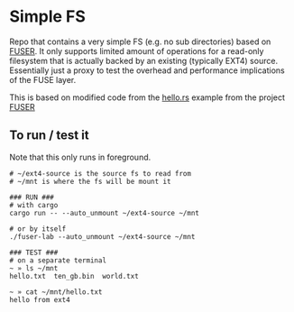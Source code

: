 # Simple FS

Repo that contains a very simple FS (e.g. no sub directories) based on [FUSER](https://github.com/cberner/fuser). It only supports limited amount of operations for a read-only filesystem that is actually backed by an existing (typically EXT4) source. Essentially just a proxy to test the overhead and performance implications of the FUSE layer.

This is based on modified code from the [hello.rs](https://github.com/cberner/fuser/blob/master/examples/hello.rs) example from the project [FUSER](https://github.com/cberner/fuser)

## To run / test it
Note that this only runs in foreground.

```
# ~/ext4-source is the source fs to read from
# ~/mnt is where the fs will be mount it

### RUN ###
# with cargo
cargo run -- --auto_unmount ~/ext4-source ~/mnt

# or by itself
./fuser-lab --auto_unmount ~/ext4-source ~/mnt

### TEST ###
# on a separate terminal
~ » ls ~/mnt
hello.txt  ten_gb.bin  world.txt

~ » cat ~/mnt/hello.txt
hello from ext4

```
